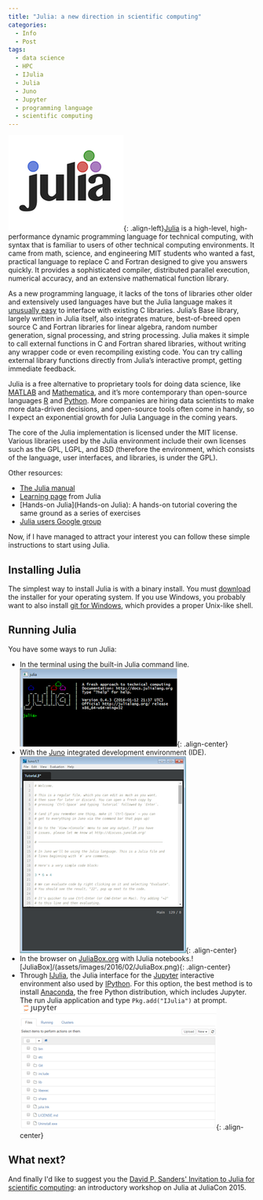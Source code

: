 ```yaml
---
title: "Julia: a new direction in scientific computing"
categories:
  - Info
  - Post
tags:
  - data science
  - HPC
  - IJulia
  - Julia
  - Juno
  - Jupyter
  - programming language
  - scientific computing
---
```


![Julia](/assets/images/2016/02/Julia-logo.png){: .align-left}[Julia](https://github.com/JuliaLang/julia) is a high-level, high-performance dynamic programming language for technical computing, with syntax that is familiar to users of other technical computing environments. It came from math, science, and engineering MIT students who wanted a fast, practical language to replace C and Fortran designed to give you answers quickly. It provides a sophisticated compiler, distributed parallel execution, numerical accuracy, and an extensive mathematical function library.

As a new programming language, it lacks of the tons of libraries other older and extensively used languages have but the Julia language makes it [unusually easy](http://docs.julialang.org/en/release-0.2/manual/calling-c-and-fortran-code/) to interface with existing C libraries. Julia’s Base library, largely written in Julia itself, also integrates mature, best-of-breed open source C and Fortran libraries for linear algebra, random number generation, signal processing, and string processing. Julia makes it simple to call external functions in C and Fortran shared libraries, without writing any wrapper code or even recompiling existing code. You can try calling external library functions directly from Julia’s interactive prompt, getting immediate feedback.

Julia is a free alternative to proprietary tools for doing data science, like [MATLAB](http://www.mathworks.com/) and [Mathematica](https://www.wolfram.com/mathematica/), and it’s more contemporary than open-source languages [R](https://www.r-project.org/) and [Python](https://www.python.org/). More companies are hiring data scientists to make more data-driven decisions, and open-source tools often come in handy, so I expect an exponential growth for Julia Language in the coming years.

The core of the Julia implementation is licensed under the MIT license. Various libraries used by the Julia environment include their own licenses such as the GPL, LGPL, and BSD (therefore the environment, which consists of the language, user interfaces, and libraries, is under the GPL).

Other resources:
- [The Julia manual](http://julia.readthedocs.org/en/latest/manual/)
- [Learning page](http://julialang.org/learning/) from Julia
- [Hands-on Julia](Hands-on Julia): A hands-on tutorial covering the same ground as a series of exercises
- [Julia users Google group](https://groups.google.com/forum/#!forum/julia-users)

Now, if I have managed to attract your interest you can follow these simple instructions to start using Julia.

## Installing Julia

The simplest way to install Julia is with a binary install. You must [download](http://julialang.org/downloads/) the installer for your operating system. If you use Windows, you probably want to also install [git for Windows](https://git-for-windows.github.io/), which provides a proper Unix-like shell.

## Running Julia

You have some ways to run Julia:
- In the terminal using the built-in Julia command line.![Julia splash screen](/assets/images/2016/02/julia.png){: .align-center}
- With the [Juno](http://junolab.org/) integrated development environment (IDE).![Juno](/assets/images/2016/02/Juno.png){: .align-center}
- In the browser on [JuliaBox.org](http://juliabox.org/) with IJulia notebooks.![JuliaBox]/(assets/images/2016/02/JuliaBox.png){: .align-center}
- Through [IJulia](https://github.com/JuliaLang/IJulia.jl), the Julia interface for the [Jupyter](http://jupyter.org/) interactive environment also used by [IPython](http://ipython.org/). For this option, the best method is to install [Anaconda](https://www.continuum.io/downloads), the free Python distribution, which includes Jupyter. The run Julia application and type `Pkg.add("IJulia")` at prompt.![IJulia](/assets/images/2016/02/IJulia.png){: .align-center}

## What next?

And finally I'd like to suggest you the [David P. Sanders' Invitation to Julia for scientific computing](https://github.com/dpsanders/invitation_to_julia): an introductory workshop on Julia at JuliaCon 2015.
